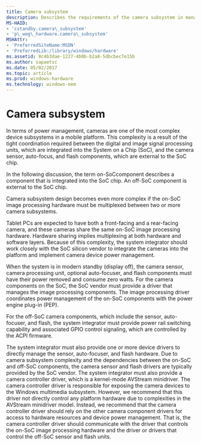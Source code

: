 ```yaml
---
title: Camera subsystem
description: Describes the requirements of the camera subsystem in managing camera power on modern standby platforms.
MS-HAID:
- 'cstandby.camera\_subsystem'
- 'p\_weg\_hardware.camera\_subsystem'
MSHAttr:
- 'PreferredSiteName:MSDN'
- 'PreferredLib:/library/windows/hardware'
ms.assetid: 8c4b3dae-1227-4b0b-b2a8-5dbcbec7e15b
ms.author: sapaetsc
ms.date: 05/02/2017
ms.topic: article
ms.prod: windows-hardware
ms.technology: windows-oem
---
```


# Camera subsystem


In terms of power management, cameras are one of the most complex device subsystems in a mobile platform. This complexity is a result of the tight coordination required between the digital and image signal processing units, which are integrated into the System on a Chip (SoC), and the camera sensor, auto-focus, and flash components, which are external to the SoC chip.

In the following discussion, the term on-SoCcomponent describes a component that is integrated into the SoC chip. An off-SoC component is external to the SoC chip.

Camera subsystem design becomes even more complex if the on-SoC image processing hardware must be multiplexed between two or more camera subsystems.

Tablet PCs are expected to have both a front-facing and a rear-facing camera, and these cameras share the same on-SoC image processing hardware. Hardware sharing implies multiplexing at both hardware and software layers. Because of this complexity, the system integrator should work closely with the SoC silicon vendor to integrate the cameras into the platform and implement camera device power management.

When the system is in modern standby (display off), the camera sensor, camera processing unit, optional auto-focuser, and flash components must have their power removed and consume zero watts. For the camera components on the SoC, the SoC vendor must provide a driver that manages the image processing components. The image processing driver coordinates power management of the on-SoC components with the power engine plug-in (PEP).

For the off-SoC camera components, which include the sensor, auto-focuser, and flash, the system integrator must provide power rail switching capability and associated GPIO control signaling, which are controlled by the ACPI firmware.

The system integrator must also provide one or more device drivers to directly manage the sensor, auto-focuser, and flash hardware. Due to camera subsystem complexity and the dependencies between the on-SoC and off-SoC components, the camera sensor and flash drivers are typically provided by the SoC vendor. The system integrator must also provide a camera controller driver, which is a kernel-mode AVStream minidriver. The camera controller driver is responsible for exposing the camera devices to the Windows multimedia subsystem. However, we recommend that this driver not directly control any platform hardware due to complexities in the AVStream minidriver model. Instead, we recommend that the camera controller driver should rely on the other camera component drivers for access to hardware resources and device power management. That is, the camera controller driver should communicate with the driver that controls the on-SoC image processing hardware and the driver or drivers that control the off-SoC sensor and flash units.

 

 






